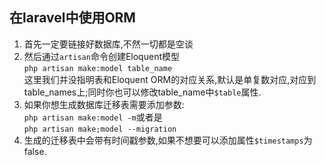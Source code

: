 ## 在laravel中使用ORM
1.  首先一定要链接好数据库,不然一切都是空谈
2.  然后通过`artisan`命令创建Eloquent模型  
`php artisan make:model table_name`  
这里我们并没指明表和Eloquent ORM的对应关系,默认是单复数对应,对应到table_names上;同时你也可以修改table_name中`$table`属性.
3.  如果你想生成数据库迁移表需要添加参数:  
`php artisan make:model -m`或者是  
`php artisan make;model --migration`
4.  生成的迁移表中会带有时间戳参数,如果不想要可以添加属性`$timestamps`为false.

